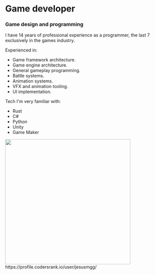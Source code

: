 # Game developer
### Game design and programming

I have 14 years of professional experience as a programmer, the last 7 exclusively in the games industry.

Experienced in:

- Game framework architecture.
- Game engine architecture.
- General gameplay programming.
- Battle systems.
- Animation systems.
- VFX and animation tooling.
- UI implementation.

Tech I'm very familiar with:
- Rust
- C#
- Python
- Unity
- Game Maker

<img src="https://cr-ss-service.azurewebsites.net/api/ScreenShot?widget=summary&username=jesusmgg&show-avatar=false" width="400" />
https://profile.codersrank.io/user/jesusmgg/

<!--
**jesusmgg/jesusmgg** is a ✨ _special_ ✨ repository because its `README.md` (this file) appears on your GitHub profile.

Here are some ideas to get you started:

- 🔭 I’m currently working on ...
- 🌱 I’m currently learning ...
- 👯 I’m looking to collaborate on ...
- 🤔 I’m looking for help with ...
- 💬 Ask me about ...
- 📫 How to reach me: ...
- 😄 Pronouns: ...
- ⚡ Fun fact: ...
-->

